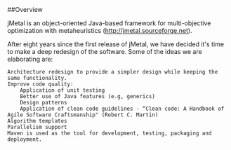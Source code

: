 <div id='id-overviw'/>
##Overview

jMetal is an object-oriented Java-based framework for multi-objective optimization with metaheuristics (http://jmetal.sourceforge.net).

After eight years since the first release of jMetal, we have decided it's time to make a deep redesign of the software. Some of the ideas we are elaborating are:

    Architecture redesign to provide a simpler design while keeping the same functionality.
    Improve code quality:
        Application of unit testing
        Better use of Java features (e.g, generics)
        Design patterns
        Application of clean code guidelines - “Clean code: A Handbook of Agile Software Craftsmanship" (Robert C. Martin)
    Algorithm templates
    Parallelism support
    Maven is used as the tool for development, testing, packaging and deployment.
